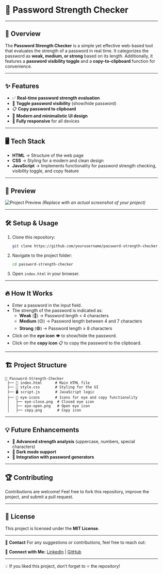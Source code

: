 # 🔐 Password Strength Checker

---

## 🚀 Overview
The **Password Strength Checker** is a simple yet effective web-based tool that evaluates the strength of a password in real time. It categorizes the password as **weak, medium, or strong** based on its length. Additionally, it features a **password visibility toggle** and a **copy-to-clipboard** function for convenience.

---


## ✨ Features
- ✅ **Real-time password strength evaluation**
- 👀 **Toggle password visibility** (show/hide password)
- 📋 **Copy password to clipboard**
- 🎨 **Modern and minimalistic UI design**
- 📱 **Fully responsive** for all devices

---

## 🖥️ Tech Stack
- **HTML** → Structure of the web page
- **CSS** → Styling for a modern and clean design
- **JavaScript** → Implements functionality for password strength checking, visibility toggle, and copy feature

---

## 📸 Preview
![Project Preview](preview.png) *(Replace with an actual screenshot of your project)*

---

## 🛠️ Setup & Usage

1. Clone this repository:
   ```bash
   git clone https://github.com/yourusername/password-strength-checker.git
   ```
2. Navigate to the project folder:
   ```bash
   cd password-strength-checker
   ```
3. Open `index.html` in your browser.

---

## 🔥 How It Works
- Enter a password in the input field.
- The strength of the password is indicated as:
  - **Weak** (🔴) → Password length < 4 characters
  - **Medium** (🟡) → Password length between 4 and 7 characters
  - **Strong** (🟢) → Password length ≥ 8 characters
- Click on the **eye icon** 👁️ to show/hide the password.
- Click on the **copy icon** 📋 to copy the password to the clipboard.

---

## 🏗️ Project Structure
```
📂 Password-Strength-Checker
 ├── 📄 index.html      # Main HTML file
 ├── 🎨 style.css       # Styling for the UI
 ├── 🖥️ script.js       # JavaScript logic
 ├── 📂 eye-icons       # Icons for eye and copy functionality
 │   ├── eye-close.png  # Closed eye icon
 │   ├── eye-open.png   # Open eye icon
 │   ├── copy.png       # Copy icon
```

---

## 💡 Future Enhancements
- 🔐 **Advanced strength analysis** (uppercase, numbers, special characters)
- 🎨 **Dark mode support**
- 🚀 **Integration with password generators**

---

## 🏆 Contributing
Contributions are welcome! Feel free to fork this repository, improve the project, and submit a pull request.

---

## 📜 License
This project is licensed under the **MIT License**.

---

💬 **Contact**
For any suggestions or contributions, feel free to reach out:

🔗 **Connect with Me:** [LinkedIn](https://linkedin.com/in/curiouspranavthorat/) | [GitHub](https://github.com/PranavThorat1432)

---

💡 If you liked this project, don’t forget to ⭐ the repository!
